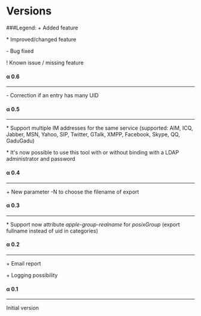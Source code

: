 Versions
========

###Legend:
\+ Added feature

\* Improved/changed feature

\- Bug fixed

\! Known issue / missing feature

#### α 0.6
------------
\- Correction if an entry has many UID 

#### α 0.5
------------
\* Support multiple IM addresses for the same service (supported: AIM, ICQ, Jabber, MSN, Yahoo, SIP, Twitter, GTalk, XMPP, Facebook, Skype, QQ, GaduGadu)

\* It's now possible to use this tool with or without binding with a LDAP administrator and password

#### α 0.4
------------
\+ New parameter -N to choose the filename of export


#### α 0.3
------------
\* Support now attribute *apple-group-realname* for *posixGroup* (export fullname instead of uid in categories)


#### α 0.2
------------
\+ Email report

\+ Logging possibility


#### α 0.1
------------
Initial version